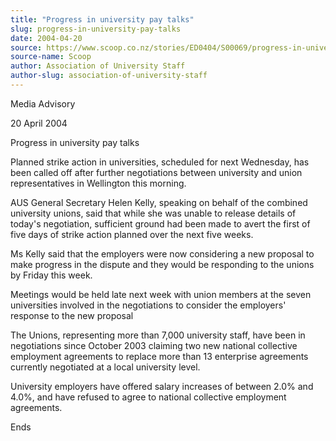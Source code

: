 ```yaml
---
title: "Progress in university pay talks"
slug: progress-in-university-pay-talks
date: 2004-04-20
source: https://www.scoop.co.nz/stories/ED0404/S00069/progress-in-university-pay-talks.htm
source-name: Scoop
author: Association of University Staff
author-slug: association-of-university-staff
---
```


<p>Media Advisory</p>

<p>20 April 2004</p>

<p>Progress in university pay
talks<p>

<p>Planned strike action in universities, scheduled
for next Wednesday, has been called off after further
negotiations between university and union representatives in
Wellington this morning.</p>

<p>AUS General Secretary Helen
Kelly, speaking on behalf of the combined university unions,
said that while she was unable to release details of today's
negotiation, sufficient ground had been made to avert the
first of five days of strike action planned over the next
five weeks.</p>

<p>Ms Kelly said that the employers were now
considering a new proposal to make progress in the dispute
and they would be responding to the unions by Friday this
week.<p>

<p>Meetings would be held late next week with union
members at the seven universities involved in the
negotiations to consider the employers' response to the new
proposal<p>

<p>The Unions, representing more than 7,000
university staff, have been in negotiations since October
2003 claiming two new national collective employment
agreements to replace more than 13 enterprise agreements
currently negotiated at a local university level.<p>

<p>University employers have offered salary increases of
between 2.0% and 4.0%, and have refused to agree to national
collective employment agreements.</p>

<p>Ends</p>